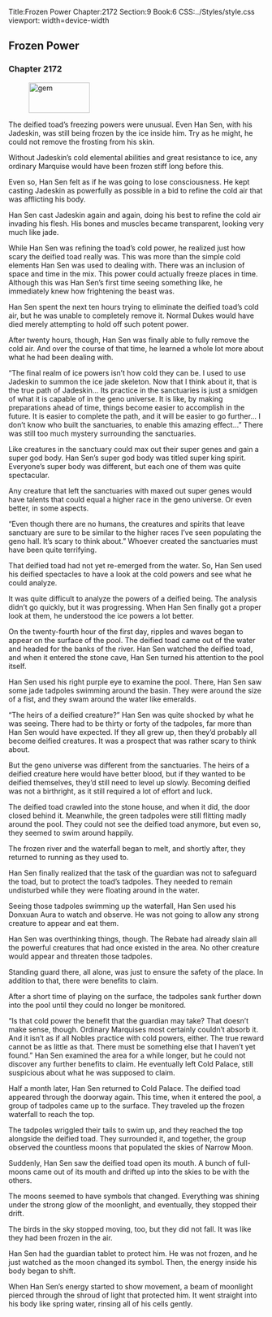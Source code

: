 Title:Frozen Power 
Chapter:2172 
Section:9 
Book:6 
CSS:../Styles/style.css 
viewport: width=device-width
  
## Frozen Power
### Chapter 2172
  
<figure>
	<img src="../Images/gem.gif" alt="gem" id="gem" width="120" height="60" />
</figure>
  

  
The deified toad’s freezing powers were unusual. Even Han Sen, with his Jadeskin, was still being frozen by the ice inside him. Try as he might, he could not remove the frosting from his skin.

Without Jadeskin’s cold elemental abilities and great resistance to ice, any ordinary Marquise would have been frozen stiff long before this.

Even so, Han Sen felt as if he was going to lose consciousness. He kept casting Jadeskin as powerfully as possible in a bid to refine the cold air that was afflicting his body.

Han Sen cast Jadeskin again and again, doing his best to refine the cold air invading his flesh. His bones and muscles became transparent, looking very much like jade.

While Han Sen was refining the toad’s cold power, he realized just how scary the deified toad really was. This was more than the simple cold elements Han Sen was used to dealing with. There was an inclusion of space and time in the mix. This power could actually freeze places in time. Although this was Han Sen’s first time seeing something like, he immediately knew how frightening the beast was.

Han Sen spent the next ten hours trying to eliminate the deified toad’s cold air, but he was unable to completely remove it. Normal Dukes would have died merely attempting to hold off such potent power.

After twenty hours, though, Han Sen was finally able to fully remove the cold air. And over the course of that time, he learned a whole lot more about what he had been dealing with.

“The final realm of ice powers isn’t how cold they can be. I used to use Jadeskin to summon the ice jade skeleton. Now that I think about it, that is the true path of Jadeskin… Its practice in the sanctuaries is just a smidgen of what it is capable of in the geno universe. It is like, by making preparations ahead of time, things become easier to accomplish in the future. It is easier to complete the path, and it will be easier to go further… I don’t know who built the sanctuaries, to enable this amazing effect…” There was still too much mystery surrounding the sanctuaries.

Like creatures in the sanctuary could max out their super genes and gain a super god body. Han Sen’s super god body was titled super king spirit. Everyone’s super body was different, but each one of them was quite spectacular.

Any creature that left the sanctuaries with maxed out super genes would have talents that could equal a higher race in the geno universe. Or even better, in some aspects.

“Even though there are no humans, the creatures and spirits that leave sanctuary are sure to be similar to the higher races I’ve seen populating the geno hall. It’s scary to think about.” Whoever created the sanctuaries must have been quite terrifying.

That deified toad had not yet re-emerged from the water. So, Han Sen used his deified spectacles to have a look at the cold powers and see what he could analyze.

It was quite difficult to analyze the powers of a deified being. The analysis didn’t go quickly, but it was progressing. When Han Sen finally got a proper look at them, he understood the ice powers a lot better.

On the twenty-fourth hour of the first day, ripples and waves began to appear on the surface of the pool. The deified toad came out of the water and headed for the banks of the river. Han Sen watched the deified toad, and when it entered the stone cave, Han Sen turned his attention to the pool itself.

Han Sen used his right purple eye to examine the pool. There, Han Sen saw some jade tadpoles swimming around the basin. They were around the size of a fist, and they swam around the water like emeralds.

“The heirs of a deified creature?” Han Sen was quite shocked by what he was seeing. There had to be thirty or forty of the tadpoles, far more than Han Sen would have expected. If they all grew up, then they’d probably all become deified creatures. It was a prospect that was rather scary to think about.

But the geno universe was different from the sanctuaries. The heirs of a deified creature here would have better blood, but if they wanted to be deified themselves, they’d still need to level up slowly. Becoming deified was not a birthright, as it still required a lot of effort and luck.

The deified toad crawled into the stone house, and when it did, the door closed behind it. Meanwhile, the green tadpoles were still flitting madly around the pool. They could not see the deified toad anymore, but even so, they seemed to swim around happily.

The frozen river and the waterfall began to melt, and shortly after, they returned to running as they used to.

Han Sen finally realized that the task of the guardian was not to safeguard the toad, but to protect the toad’s tadpoles. They needed to remain undisturbed while they were floating around in the water.

Seeing those tadpoles swimming up the waterfall, Han Sen used his Donxuan Aura to watch and observe. He was not going to allow any strong creature to appear and eat them.

Han Sen was overthinking things, though. The Rebate had already slain all the powerful creatures that had once existed in the area. No other creature would appear and threaten those tadpoles.

Standing guard there, all alone, was just to ensure the safety of the place. In addition to that, there were benefits to claim.

After a short time of playing on the surface, the tadpoles sank further down into the pool until they could no longer be monitored.

“Is that cold power the benefit that the guardian may take? That doesn’t make sense, though. Ordinary Marquises most certainly couldn’t absorb it. And it isn’t as if all Nobles practice with cold powers, either. The true reward cannot be as little as that. There must be something else that I haven’t yet found.” Han Sen examined the area for a while longer, but he could not discover any further benefits to claim. He eventually left Cold Palace, still suspicious about what he was supposed to claim.

Half a month later, Han Sen returned to Cold Palace. The deified toad appeared through the doorway again. This time, when it entered the pool, a group of tadpoles came up to the surface. They traveled up the frozen waterfall to reach the top.

The tadpoles wriggled their tails to swim up, and they reached the top alongside the deified toad. They surrounded it, and together, the group observed the countless moons that populated the skies of Narrow Moon.

Suddenly, Han Sen saw the deified toad open its mouth. A bunch of full-moons came out of its mouth and drifted up into the skies to be with the others.

The moons seemed to have symbols that changed. Everything was shining under the strong glow of the moonlight, and eventually, they stopped their drift.

The birds in the sky stopped moving, too, but they did not fall. It was like they had been frozen in the air.

Han Sen had the guardian tablet to protect him. He was not frozen, and he just watched as the moon changed its symbol. Then, the energy inside his body began to shift.

When Han Sen’s energy started to show movement, a beam of moonlight pierced through the shroud of light that protected him. It went straight into his body like spring water, rinsing all of his cells gently.